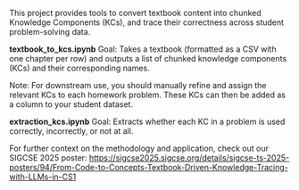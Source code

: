 This project provides tools to convert textbook content into chunked Knowledge Components (KCs), and trace their correctness across student problem-solving data.

**textbook_to_kcs.ipynb**
Goal:
Takes a textbook (formatted as a CSV with one chapter per row) and outputs a list of chunked knowledge components (KCs) and their corresponding names.

Note:
For downstream use, you should manually refine and assign the relevant KCs to each homework problem. These KCs can then be added as a column to your student dataset.

**extraction_kcs.ipynb**
Goal:
Extracts whether each KC in a problem is used correctly, incorrectly, or not at all.

For further context on the methodology and application, check out our SIGCSE 2025 poster:
https://sigcse2025.sigcse.org/details/sigcse-ts-2025-posters/94/From-Code-to-Concepts-Textbook-Driven-Knowledge-Tracing-with-LLMs-in-CS1 

